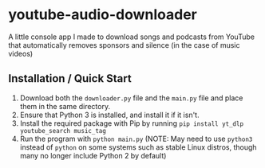 # youtube-audio-downloader

A little console app I made to download songs and podcasts from YouTube that automatically removes sponsors and silence (in the case of music videos)

## Installation / Quick Start
1. Download both the `downloader.py` file and the `main.py` file and place them in the same directory.
2. Ensure that Python 3 is installed, and install it if it isn't.
3. Install the required package with Pip by running `pip install yt_dlp youtube_search music_tag`
4. Run the program with `python main.py` (NOTE: May need to use `python3` instead of `python` on some systems such as stable Linux distros, though many no longer include Python 2 by default)